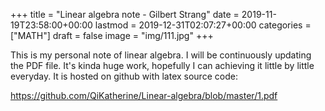 +++
title = "Linear algebra note - Gilbert Strang"
date = 2019-11-19T23:58:00+00:00
lastmod = 2019-12-31T02:07:27+00:00
categories = ["MATH"]
draft = false
image = "img/111.jpg"
+++

This is my personal note of linear algebra. I will be continuously updating the
PDF file. It's kinda huge work, hopefully I can achieving it little by little
everyday. It is hosted on github with latex source code:

<https://github.com/QiKatherine/Linear-algebra/blob/master/1.pdf>
